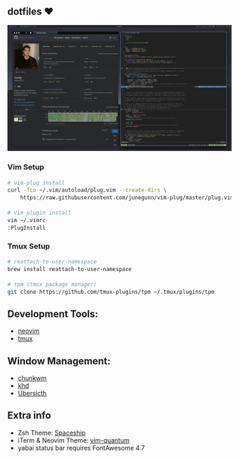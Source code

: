 ## dotfiles ❤️

![setup](.github/setup.png)

### Vim Setup
```bash
# vim-plug install
curl -fLo ~/.vim/autoload/plug.vim --create-dirs \
    https://raw.githubusercontent.com/junegunn/vim-plug/master/plug.vim

# vim plugin install
vim ~/.vimrc
:PlugInstall
```

### Tmux Setup

```bash
# reattach-to-user-namespace
brew install reattach-to-user-namespace

# tpm (tmux package manager)
git clone https://github.com/tmux-plugins/tpm ~/.tmux/plugins/tpm
```

## Development Tools:
- [neovim](https://github.com/neovim/neovim)
- [tmux](https://github.com/tmux/tmux)

## Window Management:
- [chunkwm](https://github.com/koekeishiya/chunkwm)
- [khd](https://github.com/koekeishiya/khd)
- [Ubersicth](http://tracesof.net/uebersicht/)

## Extra info
- Zsh Theme: [Spaceship](https://github.com/denysdovhan/spaceship-zsh-theme)
- iTerm & Neovim Theme: [vim-quantum](https://github.com/tyrannicaltoucan/vim-quantum)
- yabai status bar requires FontAwesome 4.7
